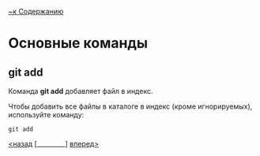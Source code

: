 [~к Содержанию](./readme.md)

# Основные команды

## **git add**

Команда **git add**  добавляет файл в индекс.

Чтобы добавить все файлы в каталоге в индекс (кроме игнорируемых), используйте команду:

```bash=
git add
```

[<назад](./init.md) [_________]        [вперед>](./status.md)